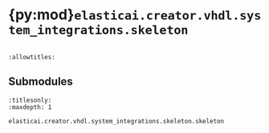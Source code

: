 # {py:mod}`elasticai.creator.vhdl.system_integrations.skeleton`

```{py:module} elasticai.creator.vhdl.system_integrations.skeleton
```

```{autodoc2-docstring} elasticai.creator.vhdl.system_integrations.skeleton
:allowtitles:
```

## Submodules

```{toctree}
:titlesonly:
:maxdepth: 1

elasticai.creator.vhdl.system_integrations.skeleton.skeleton
```
